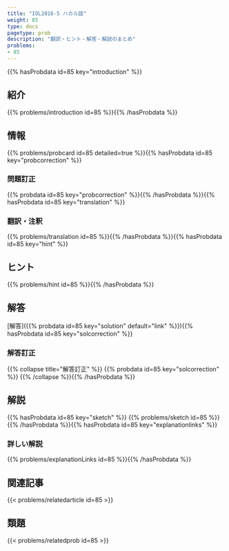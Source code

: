 ```yaml
---
title: "IOL2016-5 ハカル語"
weight: 85
type: docs
pagetype: prob
description: "翻訳・ヒント・解答・解説のまとめ"
problems: 
- 85
---
```


{{% hasProbdata id=85 key="introduction" %}}

## 紹介

{{% problems/introduction id=85 %}}{{% /hasProbdata %}}

## 情報

{{% problems/probcard id=85 detailed=true %}}{{% hasProbdata id=85 key="probcorrection" %}}

### 問題訂正

{{% probdata id=85 key="probcorrection" %}}{{% /hasProbdata %}}{{% hasProbdata id=85 key="translation" %}}

### 翻訳・注釈

{{% problems/translation id=85 %}}{{% /hasProbdata %}}{{% hasProbdata id=85 key="hint" %}}

## ヒント

{{% problems/hint id=85 %}}{{% /hasProbdata %}}

## 解答

[解答]({{% probdata id=85 key="solution" default="link" %}}){{% hasProbdata id=85 key="solcorrection" %}}

### 解答訂正

{{% collapse title="解答訂正" %}}
{{% probdata id=85 key="solcorrection" %}}
{{% /collapse %}}{{% /hasProbdata %}}

## 解説

{{% hasProbdata id=85 key="sketch" %}}
{{% problems/sketch id=85 %}}
{{% /hasProbdata %}}{{% hasProbdata id=85 key="explanationlinks" %}}

### 詳しい解説

{{% problems/explanationLinks id=85 %}}{{% /hasProbdata %}}

## 関連記事

{{< problems/relatedarticle id=85 >}}

## 類題

{{< problems/relatedprob id=85 >}}
